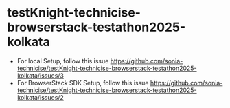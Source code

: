 # testKnight-technicise-browserstack-testathon2025-kolkata


- For local Setup, follow this issue https://github.com/sonia-technicise/testKnight-technicise-browserstack-testathon2025-kolkata/issues/3
- For BrowserStack SDK Setup, follow this issue https://github.com/sonia-technicise/testKnight-technicise-browserstack-testathon2025-kolkata/issues/2
